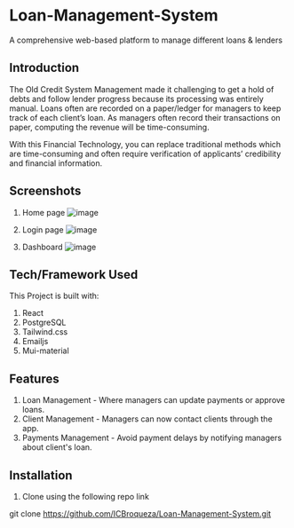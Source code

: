 # Loan-Management-System
A comprehensive web-based platform to manage different loans &amp; lenders 

## Introduction
The Old Credit System Management made it challenging to get a hold of debts and follow lender progress because its processing was entirely manual. Loans often are recorded on a paper/ledger for managers to keep track of each client’s loan. As managers often record their transactions on paper, computing the revenue will be time-consuming.

With this Financial Technology, you can replace traditional methods which are time-consuming and often require verification of applicants’ credibility and financial information.

## Screenshots
1) Home page
![image](https://user-images.githubusercontent.com/87902211/218363272-3eef627d-a1f3-42aa-89d1-0a5f1111b5cc.png)

2) Login page
![image](https://user-images.githubusercontent.com/87902211/218363351-dc0238e5-108e-45f3-867e-6812e1b024f1.png)

3) Dashboard
![image](https://user-images.githubusercontent.com/87902211/218363400-3264cfd5-cf78-4ee0-878d-8fb99fd93b19.png)


## Tech/Framework Used
This Project is built with:
1) React
2) PostgreSQL
2) Tailwind.css
3) Emailjs
4) Mui-material

## Features
1) Loan Management - Where managers can update payments or approve loans.
2) Client Management - Managers can now contact clients through the app.
3) Payments Management - Avoid payment delays by notifying managers about client's loan.

## Installation
1) Clone using the following repo link

git clone https://github.com/ICBroqueza/Loan-Management-System.git








